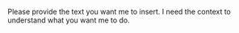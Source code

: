 Please provide the text you want me to insert. I need the context to understand what you want me to do. 
